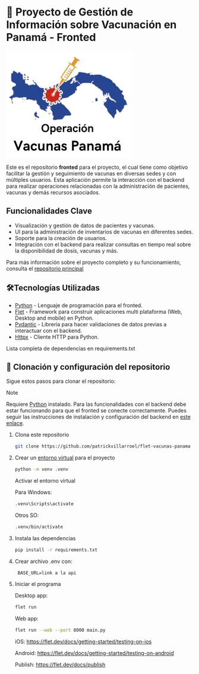 # :syringe: Proyecto de Gestión de Información sobre Vacunación en Panamá - Fronted

![Imagen logo del proyecto](https://github.com/Kingg22/api-vacunas-panama/blob/6af77570fccb3737547a1065f8f4d25316c896c8/src/main/resources/images/icon.png)

Este es el repositorio **fronted** para el proyecto, el cual tiene como objetivo facilitar la gestión y seguimiento de 
vacunas en diversas sedes y con múltiples usuarios. Esta aplicación permite la interacción con el backend para realizar operaciones relacionadas con la administración de
pacientes, vacunas y demás recursos asociados.

## Funcionalidades Clave
- Visualización y gestión de datos de pacientes y vacunas.
- UI para la administración de inventarios de vacunas en diferentes sedes.
- Soporte para la creación de usuarios.
- Integración con el backend para realizar consultas en tiempo real sobre la disponibilidad de dosis, vacunas y más.

Para más información sobre el proyecto completo y su funcionamiento, consulta el [repositorio principal](https://github.com/Kingg22/desktopapp-vacunas-panama/tree/refactor/api)

## :hammer_and_wrench:Tecnologías Utilizadas
- [Python](https://www.python.org/) - Lenguaje de programación para el fronted.
- [Flet](https://flet.dev/) - Framework para construir aplicaciones multi plataforma (Web, Desktop and mobile) en Python.
- [Pydantic](https://docs.pydantic.dev/latest/) - Librería para hacer validaciones de datos previas a interactuar con el backend.
- [Httpx](https://www.python-httpx.org/) - Cliente HTTP para Python.

Lista completa de dependencias en requirements.txt

## :wrench: Clonación y configuración del repositorio
Sigue estos pasos para clonar el repositorio:
> [!NOTE]
> Requiere [Python](https://www.python.org/downloads/) instalado. Para las funcionalidades con el backend debe estar funcionando
> para que el fronted se conecte correctamente. Puedes seguir las instrucciones de instalación y configuración del backend en [este enlace](https://github.com/Kingg22/desktopapp-vacunas-panama/blob/refactor/api/README.md#wrench-clonaci%C3%B3n-y-configuraci%C3%B3n-del-repositorio).

1. Clona este repositorio
    ```bash
    git clone https://github.com/patrickvillarroel/flet-vacunas-panama
    ```
2. Crear un [entorno virtual](https://packaging.python.org/en/latest/guides/installing-using-pip-and-virtual-environments/) para el proyecto
    ```bash
   python -m venv .venv
    ```
   Activar el entorno virtual
   
   Para Windows:
   ```bash
   .venv\Scripts\activate
    ```
   Otros SO:
   ```bash
   .venv/bin/activate
    ```
3. Instala las dependencias
    ```bash
    pip install -r requirements.txt
    ```
4. Crear archivo .env con:
   ```dotenv
    BASE_URL=link a la api
   ```
5. Iniciar el programa

   Desktop app:
   ```bash
   flet run
   ```
   Web app:
   ```bash
   flet run --web --port 8000 main.py
   ```
   iOS: https://flet.dev/docs/getting-started/testing-on-ios

   Android: https://flet.dev/docs/getting-started/testing-on-android

   Publish: https://flet.dev/docs/publish